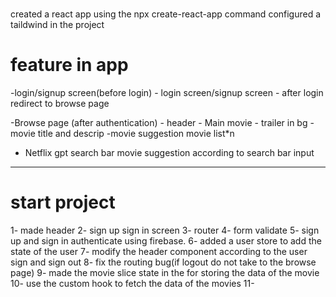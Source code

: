 #
created a react app using the npx create-react-app command
configured a taildwind in the project 

# feature in app 
-login/signup screen(before login)
    - login screen/signup screen
    - after login redirect to browse page

-Browse page (after authentication)
    - header
    - Main movie
        - trailer in bg
        - movie title and descrip
        -movie suggestion
            movie list*n

- Netflix gpt
    search bar
    movie suggestion according to search bar input


-----------------------------------------------------------------------------------------------
# start project
1- made header
2- sign up sign in screen 
3- router 
4- form validate
5- sign up and sign in authenticate using firebase.
6- added a user store to add the state of the user
7- modify the header component according to the user sign and sign out 
8- fix the routing bug(if logout do not take to the browse page)
9- made the movie slice state in the for storing the data of the movie
10- use the custom hook to fetch the data of the movies
11- 

